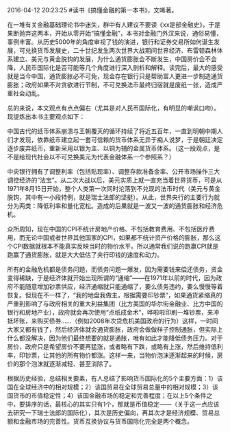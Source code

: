 2016-04-12 20:23:25
#读书《搞懂金融的第一本书》，文唏著。

在一堆有关金融基础理论书中迷失，群中有人建议不要读《xx是部金融史》，于是果断抛弃这两本，开始从零开始“搞懂金融”，本书对金融门外汉来说，通俗易懂，事例丰富。从历史5000年的角度审视了钱的演进，银行和证券交易所如何诞生发展，可兑换货币发展史，二十世纪发生两次世界大战期间世界经济​、布雷顿森林体系建立、美元与黄金脱钩的发展，为什么通货膨胀会不断发生，中国房价会不会降，人民币国际化是否可能等几个角度进行深入剖析和解释。读完后，最大的感受就是当今中国，通货膨胀必不可免，现金存在银行只是帮助富人更进一步制造通货膨胀；政府如果不对贪欲进行节制，不可兑换法币最终归宿就是废纸一张，造成严重社会动乱。

总的来说，本文观点有点点偏右（尤其是对人民币国际化，有明显的嘲讽口吻）。现提炼出本书主要观点如下：

中国古代的纸币体系崩溃与王朝覆灭的循环持续了将近五百年，一直到明朝中期人们才发现，依靠纸币建立起一套可信赖的货币体系无异于痴人说梦，于是朝廷决定逐步废弃纸币，重新采用以银为主、以铜为辅的金属货币体系​。（这一段观点，是不是给现代社会以不可兑换美元为代表金融体系一个参照系？）

中央银行拥有了调整利率（包括贴现率）、调整存款准备金率、公开市场操作三大调控经济的“法宝”。​从二次大战以后，美元实质上就一直充当着世界货币，可是从1971年8月15日开始，整个人类第一次同时沦落到不兑现的法币时代（美元与黄金脱钩，其中有一小段特例，就是瑞士法郎的坚挺）。从此，世界央行的主要行为就分为两类：降低利率和量化宽松。造成的后果就是一波又一波的通货膨胀和经济危机。

众所周知，现在中国的CPI不统计房地产价格、不包括教育费用、不包括医疗费用，而无论中国或者世界其他国家的CPI，如果都不统计资产价格的膨胀，那么这个CPI数据就根本不能真实反映当时的物价水平。所以通常我们说的跑赢CPI就是跑赢了通货膨胀，就是大大低估了央行印钱的速度和动力。

所有的金融危机都是债务问题，而债务问题一爆发，因为需要钱来偿还债务，资金变得稀缺，于是经济体就开始出现所谓的“通缩”——在1971年以前的时代，因为政府不能随意增加钞票供应，经济通缩就只能通缩了，要么债务违约，要么慢慢等着恢复。但现在不一样了，“我的地盘我做主，根据需要印钞票”，如果通货紧缩真的严重到影响了与政府相关的重大利益集团（比方美国的华尔街金融业、比方中国的银行和房地产业），政府就会再次使用“点纸成金术”，哗啦啦印刷一堆钞票，来冲抵坏账，来购买债券……（例如2008年次贷危机美国政府的行为）这样，一时间大家又都有钱了，然后经济体就会通货膨胀，政府会做做样子控制通胀，但实际上什么都没解决，因为他们最终想要的就是通胀，唯有如此才能降低债务压力。​对于房价，政府只是希望房价不要再猛涨，或者略有下跌，或略有上涨，然后维持低利率，印钞票，让其他的所有物价都涨。这样一来，当物价泡沫逐渐起来的时候，房价的那个泡沫就逐渐减轻、甚至消除了。

根据历史经验，总结相关要素，有人总结了影响货币国际化的5个主要方面：1）该国在全球经济中的相对规模；2）该国贸易在全球贸易总量中的相对规模；3）该国货币的币值稳定性；4）该国金融市场的稳定和完善程度；在以上5个条件之中，要排序的话，最核心的其实只有1个，那就是币值稳定——（关于这一点应该去研究一下瑞士法郎的国际化），其次是历史偏向，再其次才是经济规模、贸易总额和金融市场的完善性。货币互换协议与货币国际化完全是两个概念。

